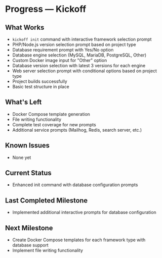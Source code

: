 # Progress — Kickoff

## What Works
- `kickoff init` command with interactive framework selection prompt
- PHP/Node.js version selection prompt based on project type
- Database requirement prompt with Yes/No option
- Database engine selection (MySQL, MariaDB, PostgreSQL, Other)
- Custom Docker image input for "Other" option
- Database version selection with latest 3 versions for each engine
- Web server selection prompt with conditional options based on project type
- Project builds successfully
- Basic test structure in place

## What's Left
- Docker Compose template generation
- File writing functionality
- Complete test coverage for new prompts
- Additional service prompts (Mailhog, Redis, search server, etc.)

## Known Issues
- None yet

## Current Status
- Enhanced init command with database configuration prompts

## Last Completed Milestone
- Implemented additional interactive prompts for database configuration

## Next Milestone
- Create Docker Compose templates for each framework type with database support
- Implement file writing functionality
